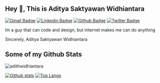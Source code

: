 ## Hey 👋, This is Aditya Saktyawan Widhiantara
[![Gmail Badge](https://img.shields.io/badge/-adithwidhiantara@gmail.com-c14438?style=flat&logo=Gmail&logoColor=white&link=mailto:adithwidhiantara@gmail.com)](mailto:adithwidhiantara@gmail.com) 
[![Linkedin Badge](https://img.shields.io/badge/-adityas-widhiantara-b21ab1206-0072b1?style=flat&logo=Linkedin&logoColor=white&link=https://www.linkedin.com/in/adityas-widhiantara-b21ab1206/)](https://www.linkedin.com/in/adityas-widhiantara-b21ab1206/) [![Github Badge](https://img.shields.io/badge/-adithwidhiantara-grey?style=flat&logo=github&logoColor=white&link=https://github.com/adithwidhiantara/)](https://www.github.com/adithwidhiantara/) [![Twitter Badge](https://img.shields.io/badge/-adithwidhiant-00acee?style=flat&logo=twitter&logoColor=white&link=https://twitter.com/adithwidhiant/)](https://www.twitter.com/adithwidhiant/) <p align='left'>Im a guy that can code and design, but internet makes me can do anything

Sincerely,
Aditya Saktyawan Widhiantara</p>
## Some of my Github Stats
<p align=left> <img src=https://komarev.com/ghpvc/?username=adithwidhiantara alt=adithwidhiantara /> </p>

[![Github stats](https://github-readme-stats.vercel.app/api?username=adithwidhiantara&show_icons=true&include_all_commits=true)](https://github.com/adithwidhiantara/github-readme-stats)
[![Top Langs](https://github-readme-stats.vercel.app/api/top-langs/?username=adithwidhiantara&layout=compact)](https://github.com/adithwidhiantara/github-readme-stats)
